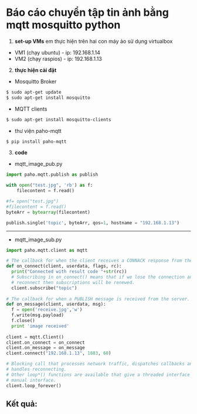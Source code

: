 # Báo cáo chuyển tập tin ảnh bằng mqtt mosquitto python

1. **set-up VMs**
em thực hiện trên hai con máy ảo sử dụng virtualbox <br />
- VM1 (chạy ubuntu) - ip: 192.168.1.14
- VM2 (chạy raspios) - ip: 192.168.1.13

2. **thực hiện cài đặt**
- Mosquitto Broker <br />
```bash
$ sudo apt-get update
$ sudo apt-get install mosquitto
```
- MQTT clients <br />
```bash
$ sudo apt-get install mosquitto-clients
```

- thư viện paho-mqtt <br />
```bash
$ pip install paho-mqtt
```

3. **code**

- mqtt_image_pub.py
```python
import paho.mqtt.publish as publish

with open("test.jpg", 'rb') as f:
	filecontent = f.read()

#f= open("test.jpg")
#filecontent = f.read()
byteArr = bytearray(filecontent)

publish.single('topic', byteArr, qos=1, hostname = "192.168.1.13")
```
---------------------

- mqtt_image_sub.py

```python
import paho.mqtt.client as mqtt

# The callback for when the client receives a CONNACK response from the server.
def on_connect(client, userdata, flags, rc):
  print("Connected with result code "+str(rc))
  # Subscribing in on_connect() means that if we lose the connection and
  # reconnect then subscriptions will be renewed.
  client.subscribe("topic")
  
# The callback for when a PUBLISH message is received from the server.
def on_message(client, userdata, msg):
  f = open('receive.jpg','w')
  f.write(msg.payload)
  f.close()
  print 'image received'
  
client = mqtt.Client()
client.on_connect = on_connect
client.on_message = on_message
client.connect("192.168.1.13", 1883, 60)

# Blocking call that processes network traffic, dispatches callbacks and
# handles reconnecting.
# Other loop*() functions are available that give a threaded interface and a
# manual interface.
client.loop_forever()
```
## Kết quả:

